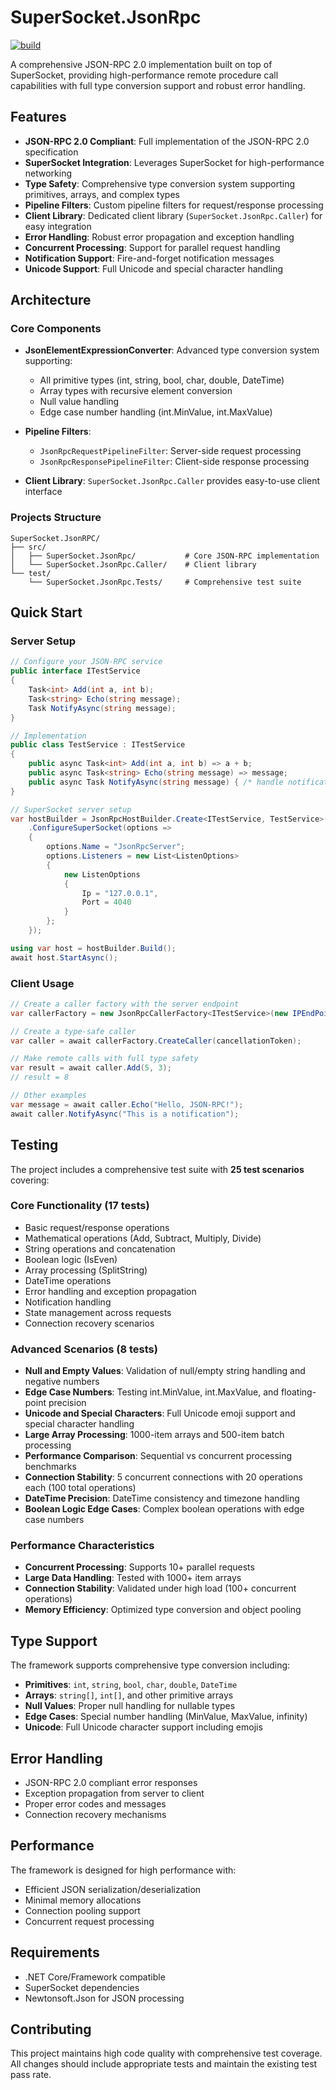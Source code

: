 # SuperSocket.JsonRpc

[![build](https://github.com/SuperSocket/SuperSocket.JsonRpc/actions/workflows/build.yml/badge.svg)](https://github.com/SuperSocket/SuperSocket.JsonRpc/actions/workflows/build.yml)

A comprehensive JSON-RPC 2.0 implementation built on top of SuperSocket, providing high-performance remote procedure call capabilities with full type conversion support and robust error handling.

## Features

- **JSON-RPC 2.0 Compliant**: Full implementation of the JSON-RPC 2.0 specification
- **SuperSocket Integration**: Leverages SuperSocket for high-performance networking
- **Type Safety**: Comprehensive type conversion system supporting primitives, arrays, and complex types
- **Pipeline Filters**: Custom pipeline filters for request/response processing
- **Client Library**: Dedicated client library (`SuperSocket.JsonRpc.Caller`) for easy integration
- **Error Handling**: Robust error propagation and exception handling
- **Concurrent Processing**: Support for parallel request handling
- **Notification Support**: Fire-and-forget notification messages
- **Unicode Support**: Full Unicode and special character handling

## Architecture

### Core Components

- **JsonElementExpressionConverter**: Advanced type conversion system supporting:
  - All primitive types (int, string, bool, char, double, DateTime)
  - Array types with recursive element conversion
  - Null value handling
  - Edge case number handling (int.MinValue, int.MaxValue)

- **Pipeline Filters**:
  - `JsonRpcRequestPipelineFilter`: Server-side request processing
  - `JsonRpcResponsePipelineFilter`: Client-side response processing

- **Client Library**: `SuperSocket.JsonRpc.Caller` provides easy-to-use client interface

### Projects Structure

```
SuperSocket.JsonRPC/
├── src/
│   ├── SuperSocket.JsonRpc/           # Core JSON-RPC implementation
│   └── SuperSocket.JsonRpc.Caller/    # Client library
└── test/
    └── SuperSocket.JsonRpc.Tests/     # Comprehensive test suite
```

## Quick Start

### Server Setup

```csharp
// Configure your JSON-RPC service
public interface ITestService
{
    Task<int> Add(int a, int b);
    Task<string> Echo(string message);
    Task NotifyAsync(string message);
}

// Implementation
public class TestService : ITestService
{
    public async Task<int> Add(int a, int b) => a + b;
    public async Task<string> Echo(string message) => message;
    public async Task NotifyAsync(string message) { /* handle notification */ }
}

// SuperSocket server setup
var hostBuilder = JsonRpcHostBuilder.Create<ITestService, TestService>()
    .ConfigureSuperSocket(options =>
    {
        options.Name = "JsonRpcServer";
        options.Listeners = new List<ListenOptions>
        {
            new ListenOptions
            {
                Ip = "127.0.0.1",
                Port = 4040
            }
        };
    });

using var host = hostBuilder.Build();
await host.StartAsync();
```

### Client Usage

```csharp
// Create a caller factory with the server endpoint
var callerFactory = new JsonRpcCallerFactory<ITestService>(new IPEndPoint(IPAddress.Loopback, 4040));

// Create a type-safe caller
var caller = await callerFactory.CreateCaller(cancellationToken);

// Make remote calls with full type safety
var result = await caller.Add(5, 3);
// result = 8

// Other examples
var message = await caller.Echo("Hello, JSON-RPC!");
await caller.NotifyAsync("This is a notification");
```

## Testing

The project includes a comprehensive test suite with **25 test scenarios** covering:

### Core Functionality (17 tests)
- Basic request/response operations
- Mathematical operations (Add, Subtract, Multiply, Divide)
- String operations and concatenation
- Boolean logic (IsEven)
- Array processing (SplitString)
- DateTime operations
- Error handling and exception propagation
- Notification handling
- State management across requests
- Connection recovery scenarios

### Advanced Scenarios (8 tests)
- **Null and Empty Values**: Validation of null/empty string handling and negative numbers
- **Edge Case Numbers**: Testing int.MinValue, int.MaxValue, and floating-point precision
- **Unicode and Special Characters**: Full Unicode emoji support and special character handling
- **Large Array Processing**: 1000-item arrays and 500-item batch processing
- **Performance Comparison**: Sequential vs concurrent processing benchmarks
- **Connection Stability**: 5 concurrent connections with 20 operations each (100 total operations)
- **DateTime Precision**: DateTime consistency and timezone handling
- **Boolean Logic Edge Cases**: Complex boolean operations with edge case numbers

### Performance Characteristics
- **Concurrent Processing**: Supports 10+ parallel requests
- **Large Data Handling**: Tested with 1000+ item arrays
- **Connection Stability**: Validated under high load (100+ concurrent operations)
- **Memory Efficiency**: Optimized type conversion and object pooling

## Type Support

The framework supports comprehensive type conversion including:

- **Primitives**: `int`, `string`, `bool`, `char`, `double`, `DateTime`
- **Arrays**: `string[]`, `int[]`, and other primitive arrays
- **Null Values**: Proper null handling for nullable types
- **Edge Cases**: Special number handling (MinValue, MaxValue, infinity)
- **Unicode**: Full Unicode character support including emojis

## Error Handling

- JSON-RPC 2.0 compliant error responses
- Exception propagation from server to client
- Proper error codes and messages
- Connection recovery mechanisms

## Performance

The framework is designed for high performance with:
- Efficient JSON serialization/deserialization
- Minimal memory allocations
- Connection pooling support
- Concurrent request processing

## Requirements

- .NET Core/Framework compatible
- SuperSocket dependencies
- Newtonsoft.Json for JSON processing

## Contributing

This project maintains high code quality with comprehensive test coverage. All changes should include appropriate tests and maintain the existing test pass rate.
